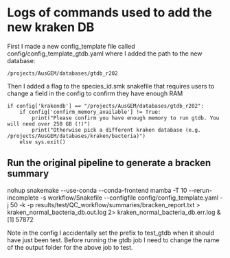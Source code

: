 # Logs of commands used to add the new kraken DB

First I made a new config_template file called config/config_template_gtdb.yaml where I added the path to the new database:

```/projects/AusGEM/databases/gtdb_r202```

Then I added a flag to the species_id.smk snakefile that requires users to change a field in the config to confirm they have enough RAM

```
if config['krakendb'] == "/projects/AusGEM/databases/gtdb_r202":
    if config['confirm_memory_available'] != True:
        print("Please confirm you have enough memory to run gtdb. You will need over 250 GB (!)")
        print("Otherwise pick a different kraken database (e.g. /projects/AusGEM/databases/kraken/bacteria)")
    else sys.exit()
```

## Run the original pipeline to generate a bracken summary

nohup snakemake --use-conda --conda-frontend mamba -T 10 --rerun-incomplete -s workflow/Snakefile --configfile config/config_template.yaml -j 50 -k -p results/test/QC_workflow/summaries/bracken_report.txt > kraken_normal_bacteria_db.out.log 2> kraken_normal_bacteria_db.err.log &
[1] 57872

Note in the config I accidentally set the prefix to test_gtdb when it should have just been test. Before running the gtdb job I need to change the name of the output folder for the above job to test.